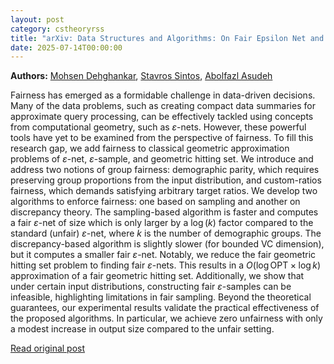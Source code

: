 ```yaml
---
layout: post
category: cstheoryrss
title: "arXiv: Data Structures and Algorithms: On Fair Epsilon Net and Geometric Hitting Set"
date: 2025-07-14T00:00:00
---
```


**Authors:** [Mohsen Dehghankar](https://dblp.uni-trier.de/search?q=Mohsen+Dehghankar), [Stavros Sintos](https://dblp.uni-trier.de/search?q=Stavros+Sintos), [Abolfazl Asudeh](https://dblp.uni-trier.de/search?q=Abolfazl+Asudeh)

Fairness has emerged as a formidable challenge in data-driven decisions. Many
of the data problems, such as creating compact data summaries for approximate
query processing, can be effectively tackled using concepts from computational
geometry, such as $\varepsilon$-nets. However, these powerful tools have yet to
be examined from the perspective of fairness. To fill this research gap, we add
fairness to classical geometric approximation problems of $\varepsilon$-net,
$\varepsilon$-sample, and geometric hitting set. We introduce and address two
notions of group fairness: demographic parity, which requires preserving group
proportions from the input distribution, and custom-ratios fairness, which
demands satisfying arbitrary target ratios. We develop two algorithms to
enforce fairness: one based on sampling and another on discrepancy theory. The
sampling-based algorithm is faster and computes a fair $\varepsilon$-net of
size which is only larger by a $\log(k)$ factor compared to the standard
(unfair) $\varepsilon$-net, where $k$ is the number of demographic groups. The
discrepancy-based algorithm is slightly slower (for bounded VC dimension), but
it computes a smaller fair $\varepsilon$-net. Notably, we reduce the fair
geometric hitting set problem to finding fair $\varepsilon$-nets. This results
in a $O(\log \mathsf{OPT} \times \log k)$ approximation of a fair geometric
hitting set. Additionally, we show that under certain input distributions,
constructing fair $\varepsilon$-samples can be infeasible, highlighting
limitations in fair sampling. Beyond the theoretical guarantees, our
experimental results validate the practical effectiveness of the proposed
algorithms. In particular, we achieve zero unfairness with only a modest
increase in output size compared to the unfair setting.

[Read original post](http://arxiv.org/abs/2507.08758v1)
